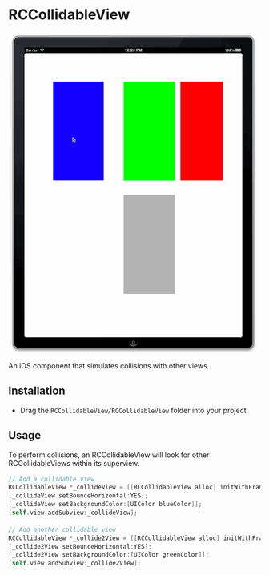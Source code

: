 # RCCollidableView

![demo](https://github.com/rcameron/RCCollidableView/blob/master/RCCollidableView.gif?raw=true)

An iOS component that simulates collisions with other views.

## Installation

- Drag the `RCCollidableView/RCCollidableView` folder into your project


## Usage

To perform collisions, an RCCollidableView will look for other RCCollidableViews within its superview.

```objective-c
// Add a collidable view
RCCollidableView *_collideView = [[RCCollidableView alloc] initWithFrame:CGRectMake(100.f, 100.f, 180.f, 350.f)];
[_collideView setBounceHorizontal:YES];
[_collideView setBackgroundColor:[UIColor blueColor]];
[self.view addSubview:_collideView];
  
// Add another collidable view
RCCollidableView *_collide2View = [[RCCollidableView alloc] initWithFrame:CGRectMake(350.f, 100.f, 180.f, 350.f)];
[_collide2View setBounceHorizontal:YES];
[_collide2View setBackgroundColor:[UIColor greenColor]];
[self.view addSubview:_collide2View];
```
